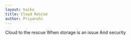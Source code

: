 ```yaml
---
layout: haiku
title: Cloud Rescue
author: Priyanshi
---
```

Cloud to the rescue
When storage is an issue
And security